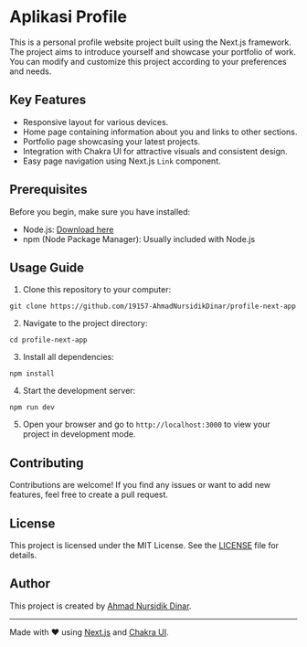 # Aplikasi Profile

This is a personal profile website project built using the Next.js framework. The project aims to introduce yourself and showcase your portfolio of work. You can modify and customize this project according to your preferences and needs.

## Key Features

- Responsive layout for various devices.
- Home page containing information about you and links to other sections.
- Portfolio page showcasing your latest projects.
- Integration with Chakra UI for attractive visuals and consistent design.
- Easy page navigation using Next.js `Link` component.

## Prerequisites

Before you begin, make sure you have installed:

- Node.js: [Download here](https://nodejs.org/)
- npm (Node Package Manager): Usually included with Node.js

## Usage Guide

1. Clone this repository to your computer:

```
git clone https://github.com/19157-AhmadNursidikDinar/profile-next-app
```

2. Navigate to the project directory:

```
cd profile-next-app
```

3. Install all dependencies:

```
npm install
```

4. Start the development server:

```
npm run dev
```

5. Open your browser and go to `http://localhost:3000` to view your project in development mode.

## Contributing

Contributions are welcome! If you find any issues or want to add new features, feel free to create a pull request.

## License

This project is licensed under the MIT License. See the [LICENSE](LICENSE) file for details.

## Author

This project is created by [Ahmad Nursidik Dinar](https://github.com/19157-AhmadNursidikDinar).

---

Made with ❤️ using [Next.js](https://nextjs.org/) and [Chakra UI](https://chakra-ui.com/).
```

